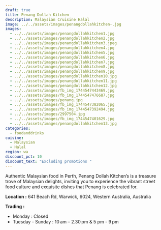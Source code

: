 ```yaml
---
draft: true
title: Penang Dollah Kitchen
description: Malaysian Cruisine Halal
image: ../../assets/images/penangdollahkitchen-.jpg
images:
  - ../../assets/images/penangdollahkitchen1.jpg
  - ../../assets/images/penangdollahkitchen2.jpg
  - ../../assets/images/penangdollahkitchen3.jpeg
  - ../../assets/images/penangdollahkitchen4.jpg
  - ../../assets/images/penangdollahkitchen5.jpg
  - ../../assets/images/penangdollahkitchen6.jpg
  - ../../assets/images/penangdollahkitchen7.jpg
  - ../../assets/images/penangdollahkitchen8.jpg
  - ../../assets/images/penangdollahkitchen9.jpg
  - ../../assets/images/penangdollahkitchen10.jpg
  - ../../assets/images/penangdollahkitchen11.jpg
  - ../../assets/images/penangdollahkitchen12.jpg
  - ../../assets/images/fb_img_1744547443469.jpg
  - ../../assets/images/fb_img_1744547476687.jpg
  - ../../assets/images/penang.jpg
  - ../../assets/images/fb_img_1744547382065.jpg
  - ../../assets/images/fb_img_1744547392494.jpg
  - ../../assets/images/2997504.jpg
  - ../../assets/images/fb_img_1744547401629.jpg
  - ../../assets/images/penangdollahkitchen13.jpg
categories:
  - foodanddrinks
cuisine:
  - Malaysian
  - Halal
region: wa
discount_pct: 10
discount_text: "Excluding promotions "
---
```


Authentic Malaysian food in Perth, Penang Dollah Kitchen’s is a treasure trove of Malaysian delights, inviting you to experience the vibrant street food culture and exquisite dishes that Penang is celebrated for.

**Location :** 641 Beach Rd, Warwick, 6024, Western Australia, Australia

**Trading :**

- Monday : Closed
- Tuesday - Sunday : 10 am – 2.30 pm & 5 pm - 9 pm
